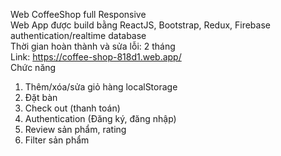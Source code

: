   Web CoffeeShop full Responsive
<br />Web App được build bằng ReactJS, Bootstrap, Redux, Firebase authentication/realtime database
<br />Thời gian hoàn thành và sửa lỗi: 2 tháng
<br />Link: https://coffee-shop-818d1.web.app/
  <br />Chức năng
1. Thêm/xóa/sửa giỏ hàng localStorage
2. Đặt bàn
3. Check out (thanh toán)
4. Authentication (Đăng ký, đăng nhập) 
5. Review sản phẩm, rating
6. Filter sản phẩm
